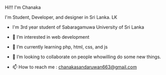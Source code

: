 Hi!!! I'm Chanaka 

I'm Student, Developer, and designer in Sri Lanka. LK

- I'm 3rd year student of Sabaragamuwa University of Sri Lanka
- 👀 I’m interested in web development
- 🌱 I’m currently learning php, html, css, and js
- 💞️ I’m looking to collaborate on people whowilling do some new things.

- 📫 How to reach me :
chanakasandaruwan663@gmail.com


<!---
chanaka-CIS/chanaka-CIS is a ✨ special ✨ repository because its `README.md` (this file) appears on your GitHub profile.
You can click the Preview link to take a look at your changes.
--->
